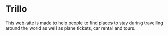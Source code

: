 # Trillo

This [web-site](https://trillo-limon4ikas.netlify.app/) is made to help people to find places to stay during travelling around the world as well as plane tickets, car rental and tours.
